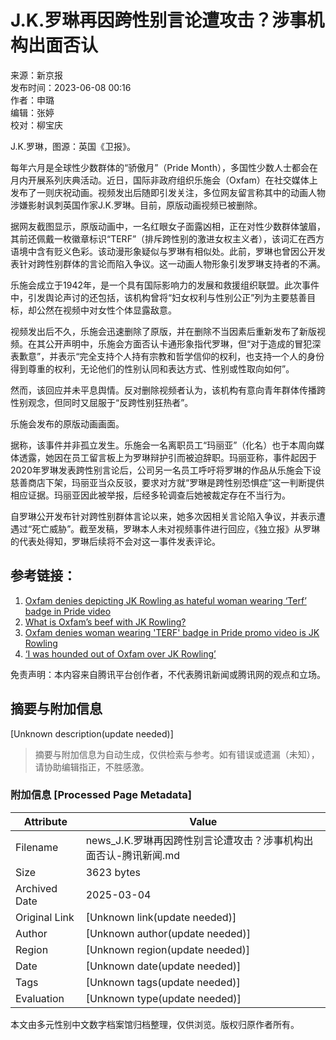 # J.K.罗琳再因跨性别言论遭攻击？涉事机构出面否认

来源：新京报  
发布时间：2023-06-08 00:16  
作者：申璐  
编辑：张婷  
校对：柳宝庆  

J.K.罗琳，图源：英国《卫报》。

每年六月是全球性少数群体的“骄傲月”（Pride Month），多国性少数人士都会在月内开展系列庆典活动。近日，国际非政府组织乐施会（Oxfam）在社交媒体上发布了一则庆祝动画。视频发出后随即引发关注，多位网友留言称其中的动画人物涉嫌影射讽刺英国作家J.K.罗琳。目前，原版动画视频已被删除。

据网友截图显示，原版动画中，一名红眼女子面露凶相，正在对性少数群体皱眉，其前还佩戴一枚徽章标识“TERF”（排斥跨性别的激进女权主义者），该词汇在西方语境中含有贬义色彩。该动漫形象疑似与罗琳有相似处。此前，罗琳也曾因公开发表针对跨性别群体的言论而陷入争议。这一动画人物形象引发罗琳支持者的不满。

乐施会成立于1942年，是一个具有国际影响力的发展和救援组织联盟。此次事件中，引发舆论声讨的还包括，该机构曾将“妇女权利与性别公正”列为主要慈善目标，却公然在视频中对女性个体显露敌意。

视频发出后不久，乐施会迅速删除了原版，并在删除不当因素后重新发布了新版视频。在其公开声明中，乐施会方面否认卡通形象指代罗琳，但“对于造成的冒犯深表歉意”，并表示“完全支持个人持有宗教和哲学信仰的权利，也支持一个人的身份得到尊重的权利，无论他们的性别认同和表达方式、性别或性取向如何”。

然而，该回应并未平息舆情。反对删除视频者认为，该机构有意向青年群体传播跨性别观念，但同时又屈服于“反跨性别狂热者”。

乐施会发布的原版动画画面。

据称，该事件并非孤立发生。乐施会一名离职员工“玛丽亚”（化名）也于本周向媒体透露，她因在员工留言板上为罗琳辩护引而被迫辞职。玛丽亚称，事件起因于2020年罗琳发表跨性别言论后，公司另一名员工呼吁将罗琳的作品从乐施会下设慈善商店下架，玛丽亚当众反驳，要求对方就“罗琳是跨性别恐惧症”这一判断提供相应证据。玛丽亚因此被举报，后经多轮调查后她被裁定存在不当行为。

自罗琳公开发布针对跨性别群体言论以来，她多次因相关言论陷入争议，并表示遭遇过“死亡威胁”。截至发稿，罗琳本人未对视频事件进行回应，《独立报》从罗琳的代表处得知，罗琳后续将不会对这一事件发表评论。

## 参考链接：
1. [Oxfam denies depicting JK Rowling as hateful woman wearing ‘Terf’ badge in Pride video](https://www.independent.co.uk/arts-entertainment/books/news/jk-rowling-oxfam-terf-gay-pride-b2352743.html)
2. [What is Oxfam’s beef with JK Rowling?](https://www.spiked-online.com/2023/06/06/what-is-oxfams-beef-with-jk-rowling/)
3. [Oxfam denies woman wearing 'TERF' badge in Pride promo video is JK Rowling](https://news.sky.com/story/oxfam-denies-woman-wearing-terf-badge-in-promo-video-is-jk-rowling-12897709)
4. [‘I was hounded out of Oxfam over JK Rowling’](https://unherd.com/2023/06/i-quit-oxfam-over-jk-rowling/)

免责声明：本内容来自腾讯平台创作者，不代表腾讯新闻或腾讯网的观点和立场。
<!-- tcd_original_link https://news.qq.com/rain/a/20230608A0044S00 -->


## 摘要与附加信息

<!-- tcd_abstract -->
[Unknown description(update needed)]
<!-- tcd_abstract_end -->

> 摘要与附加信息为自动生成，仅供检索与参考。如有错误或遗漏（未知），请协助编辑指正，不胜感激。

### 附加信息 [Processed Page Metadata]

| Attribute       | Value                                  |
|-----------------|----------------------------------------|
| Filename        | news_J.K.罗琳再因跨性别言论遭攻击？涉事机构出面否认-腾讯新闻.md                             |
| Size            | 3623 bytes                           |
| Archived Date   | 2025-03-04                             |
| Original Link   | [Unknown link(update needed)]                       |
| Author          | [Unknown author(update needed)]                               |
| Region          | [Unknown region(update needed)]                               |
| Date            | [Unknown date(update needed)]                                 |
| Tags            | [Unknown tags(update needed)]                                 |
| Evaluation            | [Unknown type(update needed)]                                 |
<!-- tcd_table_end -->

本文由多元性别中文数字档案馆归档整理，仅供浏览。版权归原作者所有。
